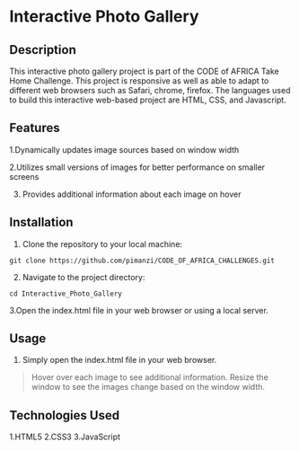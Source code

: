 # Interactive Photo Gallery

## Description

This interactive photo gallery project is part of the CODE of AFRICA Take Home Challenge. This project is responsive as well as able to adapt to different web browsers such as Safari, chrome, firefox.
The languages used to build this interactive web-based project are HTML, CSS, and Javascript. 

## Features
1.Dynamically updates image sources based on window width

2.Utilizes small versions of images for better performance on smaller screens  

3. Provides additional information about each image on hover
   
## Installation

1. Clone the repository to your local machine:
 
```
git clone https://github.com/pimanzi/CODE_OF_AFRICA_CHALLENGES.git
```
2. Navigate to the project directory:
```
cd Interactive_Photo_Gallery
```
3.Open the index.html file in your web browser or using a local server.

## Usage

1. Simply open the index.html file in your web browser.
   
>Hover over each image to see additional information.
>Resize the window to see the images change based on the window width.

## Technologies Used

1.HTML5
2.CSS3
3.JavaScript








